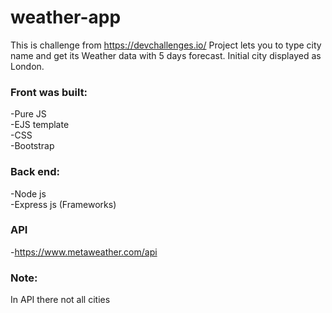 # weather-app
This is challenge from https://devchallenges.io/ 
Project lets you to type city name and get its Weather data with 5 days forecast. Initial city displayed as London.

### Front was built:  
-Pure JS  
-EJS template  
-CSS  
-Bootstrap  

### Back end:  
-Node js  
-Express js (Frameworks)  

### API  
-https://www.metaweather.com/api  


### Note:  
In API there not all cities  
